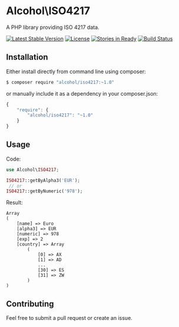 # Alcohol\ISO4217

A PHP library providing ISO 4217 data.

[![Latest Stable Version](https://poser.pugx.org/alcohol/iso4217/v/stable.png)](https://packagist.org/packages/alcohol/iso4217)
[![License](https://poser.pugx.org/alcohol/iso4217/license.png)](https://packagist.org/packages/alcohol/iso4217)
[![Stories in Ready](https://badge.waffle.io/alcohol/iso4217.png?label=ready&title=Ready)](https://waffle.io/alcohol/iso4217)
[![Build Status](https://travis-ci.org/alcohol/iso4217.svg?branch=master)](https://travis-ci.org/alcohol/iso4217)

## Installation

Either install directly from command line using composer:

``` sh
$ composer require "alcohol/iso4217:~1.0"
```

or manually include it as a dependency in your composer.json:

``` javascript
{
    "require": {
        "alcohol/iso4217": "~1.0"
    }
}
```

## Usage

Code:

``` php
use Alcohol\ISO4217;

ISO4217::getByAlpha3('EUR');
 // or
ISO4217::getByNumeric('978');
```

Result:

```
Array
(
    [name] => Euro
    [alpha3] => EUR
    [numeric] => 978
    [exp] => 2
    [country] => Array
        (
            [0] => AX
            [1] => AD
            ...
            [30] => ES
            [31] => ZW
        )
)
```

## Contributing

Feel free to submit a pull request or create an issue.
